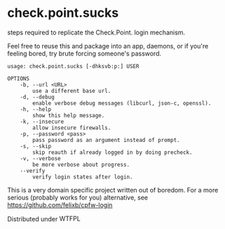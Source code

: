 check.point.sucks
=================

steps required to replicate the Check.Point. login
mechanism.

Feel free to reuse this and package into an app,
daemons, or if you're feeling bored, try brute
forcing someone's password.

```
usage: check.point.sucks [-dhksvb:p:] USER

OPTIONS
	-b, --url <URL>
		use a different base url.
	-d, --debug
		enable verbose debug messages (libcurl, json-c, openssl).
	-h, --help
		show this help message.
	-k, --insecure
		allow insecure firewalls.
	-p, --password <pass>
		pass password as an argument instead of prompt.
	-s, --skip
		skip reauth if already logged in by doing precheck.
	-v, --verbose
		be more verbose about progress.
	--verify
		verify login states after login.
```

This is a very domain specific project written out
of boredom. For a more serious (probably works for you)
alternative, see https://github.com/felixb/cpfw-login

Distributed under <a href="http://www.wtfpl.net/"><img
src="http://www.wtfpl.net/wp-content/uploads/2012/12/wtfpl-badge-4.png"
width="80" height="15" alt="WTFPL" /></a>
